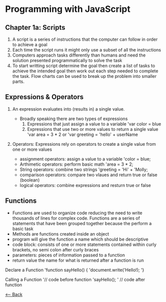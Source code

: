 # Programming with JavaScript

## Chapter 1a: Scripts

1. A script is a series of instructions that the computer can follow in order to achieve a goal
2. Each time the script runs it might only use a subset of all the instructions
3. Computers approach tasks differently than humans and need the solution presented programmatically to solve the task
4. To start writting script determine the goal then create a list of tasks to achieve the intended goal then work out each step needed to complete the task. Flow charts can be used to break up the problem into smaller parts.

## Expressions & Operators

1. An expression evaluates into (results in) a single value. 

   - Broadly speaking there are two types of expressions
        1. Expressions that just assign a value to a variable
            'var color = blue
        2. Expressions that use two or more values to return a single value
            'var area = 3 * 2 
            or
            'var greeting = 'hello' + userName

2. Operators: Expressions rely on operators to create a single value from one or more values

    - assignment operators: assign a value to a variable
        'color = blue;
    - Arthimetic operators: perform basic math
        'area = 3 * 2;
    - String operators: combine two strings
        'greeting = 'Hi' + 'Molly;
    - comparison operators: compare two vlaues and return true or false (boolean)
    - logical operators: combine expressions and resturn true or false

## Functions
 
- Functions are used to organize code reducing the need to write thousands of lines for complex code. Functions are a series of statements that have been grouped together because the perform a basic task
- Methods are functions created inside an object
- program will give the function a name which should be descriptive
- code block: consists of one or more statements contained within curly brackets, no semi colon after curly braces
- parameters: pieces of information passed to a function
- return value the name for what is returned after a function is run

Declare a Function
'function sayHello() {
    'document.write('Hello!);
'}

Calling a Function 
'// code before function
'sayHello();
' // code after function

 [<-- Back](README.md)